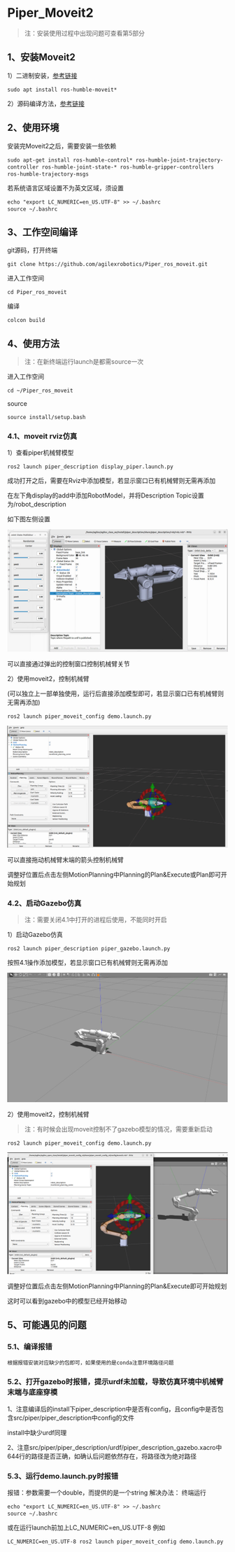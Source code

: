 # Piper_Moveit2

> 注：安装使用过程中出现问题可查看第5部分

## 1、安装Moveit2 

1）二进制安装，[参考链接](https://moveit.ai/install-moveit2/binary/)

```
sudo apt install ros-humble-moveit*
```

2）源码编译方法，[参考链接](https://moveit.ai/install-moveit2/source/)

## 2、使用环境

安装完Moveit2之后，需要安装一些依赖

```
sudo apt-get install ros-humble-control* ros-humble-joint-trajectory-controller ros-humble-joint-state-* ros-humble-gripper-controllers ros-humble-trajectory-msgs
```
若系统语言区域设置不为英文区域，须设置

```
echo "export LC_NUMERIC=en_US.UTF-8" >> ~/.bashrc
source ~/.bashrc
```
## 3、工作空间编译
git源码，打开终端
```
git clone https://github.com/agilexrobotics/Piper_ros_moveit.git
```

进入工作空间

```
cd Piper_ros_moveit
```
编译
```
colcon build
```
## 4、使用方法
> 注：在新终端运行launch是都需source一次

进入工作空间
```
cd ~/Piper_ros_moveit
```
source
```
source install/setup.bash
```
### 4.1、moveit rviz仿真
1）查看piper机械臂模型

```
ros2 launch piper_description display_piper.launch.py 
```

成功打开之后，需要在Rviz中添加模型，若显示窗口已有机械臂则无需再添加

在左下角display的add中添加RobotModel，并将Description Topic设置为/robot_description

如下图左侧设置

![](src/image/piper.png)

可以直接通过弹出的控制窗口控制机械臂关节


2）使用moveit2，控制机械臂

(可以独立上一部单独使用，运行后直接添加模型即可，若显示窗口已有机械臂则无需再添加)

```
ros2 launch piper_moveit_config demo.launch.py
```

![](src/image/piper_moveit.png)

可以直接拖动机械臂末端的箭头控制机械臂

调整好位置后点击左侧MotionPlanning中Planning的Plan&Execute或Plan即可开始规划

### 4.2、启动Gazebo仿真
> 注：需要关闭4.1中打开的进程后使用，不能同时开启

1）启动Gazebo仿真

```
ros2 launch piper_description piper_gazebo.launch.py
```
按照4.1操作添加模型，若显示窗口已有机械臂则无需再添加

![](src/image/piper_gazebo.png)

2）使用moveit2，控制机械臂

> 注：有时候会出现moveit控制不了gazebo模型的情况，需要重新启动

```
ros2 launch piper_moveit_config demo.launch.py
```

![](src/image/piper_gazebo_moveit.png)

调整好位置后点击左侧MotionPlanning中Planning的Plan&Execute即可开始规划

这时可以看到gazebo中的模型已经开始移动

## 5、可能遇见的问题

### 5.1、编译报错

    根据报错安装对应缺少的包即可，如果使用的是conda注意环境路径问题

### 5.2、打开gazebo时报错，提示urdf未加载，导致仿真环境中机械臂末端与底座穿模
1、注意编译后的install下piper_description中是否有config，且config中是否包含src/piper/piper_description中config的文件

install中缺少urdf同理

2、注意src/piper/piper_description/urdf/piper_description_gazebo.xacro中644行的路径是否正确，如确认后问题依然存在，将路径改为绝对路径

### 5.3、运行demo.launch.py时报错

报错：参数需要一个double，而提供的是一个string
解决办法：
终端运行
```
echo "export LC_NUMERIC=en_US.UTF-8" >> ~/.bashrc
source ~/.bashrc
```
或在运行launch前加上LC_NUMERIC=en_US.UTF-8
例如
```
LC_NUMERIC=en_US.UTF-8 ros2 launch piper_moveit_config demo.launch.py
```